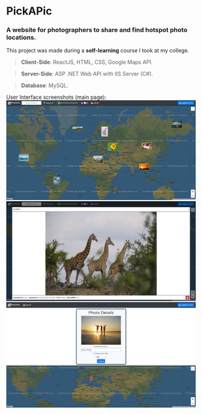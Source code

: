 # PickAPic

### A website for photographers to share and find hotspot photo locations.

This project was made during a **self-learning** course I took at my college.

> **Client-Side**: ReactJS, HTML, CSS, Google Maps API.

> **Server-Side**: ASP .NET Web API with IIS Server (C#).

> **Database**: MySQL.

User Interface screenshots (main page):
![Main UI 1](/Screenshots/UI1.jpg "Main UI 1")
![Main UI 2](/Screenshots/UI2.jpg "Main UI 2")
![Main UI 3](/Screenshots/UI3.jpg "Main UI 3")
